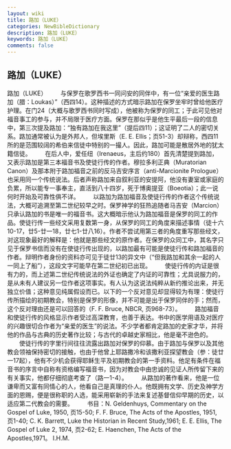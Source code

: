 ```yaml
---
layout: wiki
title: 路加（LUKE）
categories: NewBibleDictionary
description: 路加（LUKE）
keywords: 路加（LUKE）
comments: false
---
```


## 路加（LUKE）



路加（LUKE）
　　与保罗在歌罗西书一同问安的同伴中，有一位“亲爱的医生路加（腊：Loukas）”（西四14）。这种描述的方式暗示路加在保罗坐牢时曾给他医疗护理。在门24（大概与歌罗西书同时写成），他被称为保罗的同工；于此可见他对福音事工的参与，并不局限于医疗方面。保罗在那似乎是他生平最后一段的信息中，第三次提及路加：“独有路加在我这里”（提后四11）；这证明了二人的密切关系。路加通常被认为是外邦人，但埃里斯（E. E. Ellis；页51-3）却辩称，西四11所的是范围较阔的希伯来信徒中特别的一撮人。因此，路加可能是散居外地的犹太籍信徒。
　　在后人中，爱任纽（Irenaeus，主后约180）首先清楚提到路加，又表示路加是第三本福音书及使徒行传的作者。穆拉多利正典（Muratorian Canon）及那本附于路加福音之前的反马吉安序言（anti-Marcionite Prologue）也采用同一个传统说法。后者声称路加来自叙利亚的安提阿，他没有妻室或家庭的负累，所以能专一事奉主，直活到八十四岁，死于博奥提亚（Boeotia）；此一说何时开始及可靠性俱不详。
　　以路加为路加福音及使徒行传的作者这个传统说法，大概可追溯至第二世纪较早之时。保罗神学的狂热追随者马吉安（Marcion）只承认路加的书是唯一的福音书。这大概暗示他认为路加福音是保罗的同工的作品。使徒行传一些经文采用复数第一身，从保罗的同工的角度来描述事情（徒十六10-17，廿5-廿一18，廿七1-廿八16）。作者不尝试用第三者的角度重写那些经文，对这现象最好的解释是：他就是那些经文的原作者。在保罗的众同工中，其名字只见于保罗书信而没有在使徒行传出现的，以路加最有可能是使徒行传和路加福音的作者。辩明作者身份的资料亦可见于徒廿13的异文中（“但我路加和其余一起的人一同上了船”），这段文字可能早在第二世纪初已出现。
　　使徒行传的内证是很有力的，而上述第二世纪传统说法的外证也确定了内证的可靠性；尤具说服力的，是从未有人建议另一位作者这项事实。有人认为这说法纯粹从新约推论出来，并无独立价值；这种意见纯属假设而已。以下的一个反对意见却显得较为有理：使徒行传所描绘的初期教会，特别是保罗的形像，并不可能是出于保罗同伴的手；然而，这个反对理由还是可以回答的（F. F. Bruce, NBCR, 页968-73）。
　　路加福音和使徒行传的风格显示作者受过高深教育，也善于表达。书中的医学用语及对医疗的兴趣很切合作者为“亲爱的医生”的说法。不少学者都肯定路加的史家才华，并将他的作品与古典的历史著作比较；与古代的卓越史家相比，他是毫不逊色的。
　　使徒行传的字里行间往往流露出路加对保罗的仰慕。由于路加与保罗以及其他教会领袖保持密切的接触，也由于他曾上耶路撒冷和该撒利亚探望教会（参：徒廿一17起），他有不少机会获得耶稣生平及初期教会的第一手资料。他足有条件在福音书的序言中自称有资格编写福音书，因为对教会中由忠诚的见证人所传留下来的有关事实，他都仔细彻底考查了（路一1-4）。
　　从路加的著作看来，他是一位谦卑而又富有同情心的人，他看自己是真理的仆人。他既拥有文学、历史及神学方面的恩赐，便是很称职的人选，能采用崭新的手法来复述基督信仰早期的历史，以适应第二代教会的需要。
　　书目：N. Geldenhuys, Commentary on the Gospel of Luke, 1950, 页15-50; F. F. Bruce, The Acts of the Apostles, 1951, 页1-40; C. K. Barrett, Luke the Historian in Recent Study,1961;
E. E. Ellis, The Gospel of Luke 2,
1974, 页2-62; E. Haenchen, The Acts of
the Apostles,1971。
I.H.M.




